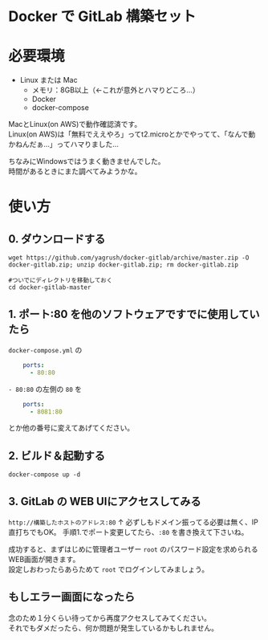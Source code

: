 # Docker で GitLab 構築セット

# 必要環境

* Linux または Mac
    * メモリ：8GB以上（←これが意外とハマりどころ…）
    * Docker
    * docker-compose

MacとLinux(on AWS)で動作確認済です。<br />
Linux(on AWS)は「無料でええやろ」ってt2.microとかでやってて、「なんで動かねんだぁ…」ってハマりました…

ちなみにWindowsではうまく動きませんでした。<br />
時間があるときにまた調べてみようかな。
<br />
# 使い方

## 0. ダウンロードする
```shell script
wget https://github.com/yagrush/docker-gitlab/archive/master.zip -O docker-gitlab.zip; unzip docker-gitlab.zip; rm docker-gitlab.zip

#ついでにディレクトリを移動しておく
cd docker-gitlab-master
```

## 1. ポート:80 を他のソフトウェアですでに使用していたら

`docker-compose.yml` の 
```yaml
    ports:
      - 80:80
```
`- 80:80` の左側の `80` を 
```yaml
    ports:
      - 8081:80
```
とか他の番号に変えてあげてください。

## 2. ビルド＆起動する
```shell script
docker-compose up -d
```

## 3. GitLab の WEB UIにアクセスしてみる

`http://構築したホストのアドレス:80`
↑ 必ずしもドメイン振ってる必要は無く、IP直打ちでもOK。
手順1.でポート変更してたら、`:80` を書き換えて下さいね。

成功すると、まずはじめに管理者ユーザー `root` のパスワード設定を求められるWEB画面が開きます。<br />
設定しおわったらあらためて `root` でログインしてみましょう。

## もしエラー画面になったら

念のため１分くらい待ってから再度アクセスしてみてください。<br />
それでもダメだったら、何か問題が発生しているかもしれません。
